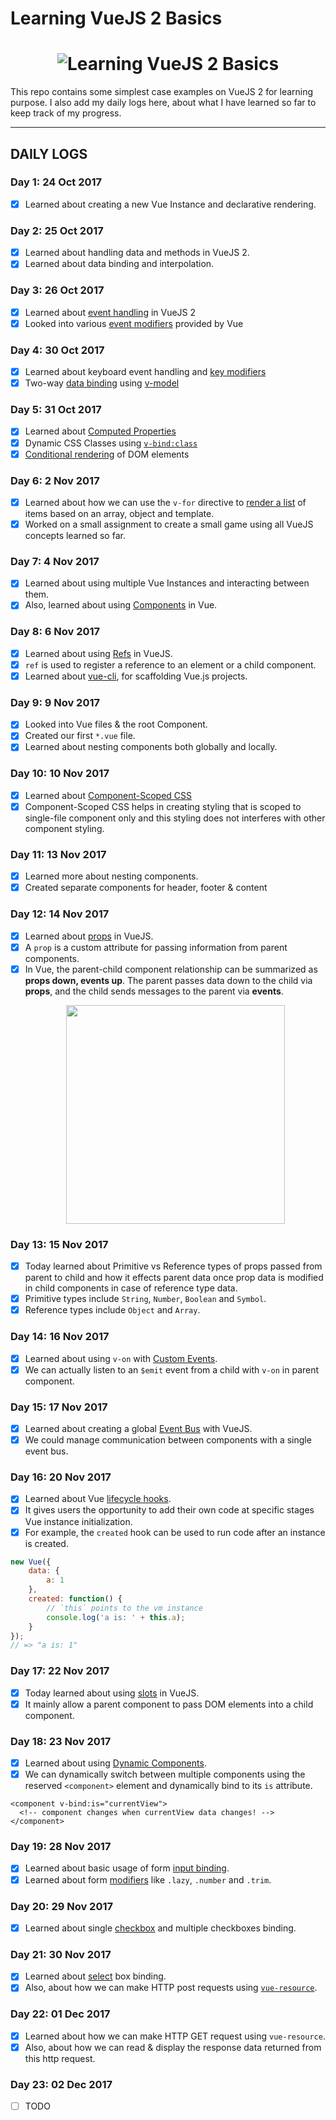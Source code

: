# Learning VueJS 2 Basics

<h1 align="center">
  <img src="https://s3.amazonaws.com/revue/items/images/001/602/574/mail/learning-vue-step-by-step.png" style="max-width:100%" alt="Learning VueJS 2 Basics" />
</h1>

This repo contains some simplest case examples on VueJS 2 for learning purpose. I also add my daily
logs here, about what I have learned so far to keep track of my progress.

---

## DAILY LOGS

### Day 1: 24 Oct 2017

* [x] Learned about creating a new Vue Instance and declarative rendering.

### Day 2: 25 Oct 2017

* [x] Learned about handling data and methods in VueJS 2.
* [x] Learned about data binding and interpolation.

### Day 3: 26 Oct 2017

* [x] Learned about [event handling][events] in VueJS 2
* [x] Looked into various [event modifiers][event-modifiers] provided by Vue

### Day 4: 30 Oct 2017

* [x] Learned about keyboard event handling and [key modifiers][key-modifiers]
* [x] Two-way [data binding][two-way-binding] using [v-model][vmodel]

### Day 5: 31 Oct 2017

* [x] Learned about [Computed Properties][computed-properties]
* [x] Dynamic CSS Classes using [`v-bind:class`][v-bind-class]
* [x] [Conditional rendering][conditional-rendering] of DOM elements

### Day 6: 2 Nov 2017

* [x] Learned about how we can use the `v-for` directive to [render a list][v-for-list] of items
      based on an array, object and template.
* [x] Worked on a small assignment to create a small game using all VueJS concepts learned so far.

### Day 7: 4 Nov 2017

* [x] Learned about using multiple Vue Instances and interacting between them.
* [x] Also, learned about using [Components][components] in Vue.

### Day 8: 6 Nov 2017

* [x] Learned about using [Refs][refs] in VueJS.
* [x] `ref` is used to register a reference to an element or a child component.
* [x] Learned about [vue-cli][vuecli], for scaffolding Vue.js projects.

### Day 9: 9 Nov 2017

* [x] Looked into Vue files & the root Component.
* [x] Created our first `*.vue` file.
* [x] Learned about nesting components both globally and locally.

### Day 10: 10 Nov 2017

* [x] Learned about [Component-Scoped CSS][component-scoped-css]
* [x] Component-Scoped CSS helps in creating styling that is scoped to single-file component only
      and this styling does not interferes with other component styling.

### Day 11: 13 Nov 2017

* [x] Learned more about nesting components.
* [x] Created separate components for header, footer & content

### Day 12: 14 Nov 2017

* [x] Learned about [props][props] in VueJS.
* [x] A `prop` is a custom attribute for passing information from parent components.
* [x] In Vue, the parent-child component relationship can be summarized as **props down, events
      up**. The parent passes data down to the child via **props**, and the child sends messages to
      the parent via **events**. <p align="center">
      <img src="https://vuejs.org/images/props-events.png" width="350"/> </p>

### Day 13: 15 Nov 2017

* [x] Today learned about Primitive vs Reference types of props passed from parent to child and how
      it effects parent data once prop data is modified in child components in case of reference
      type data.
* [x] Primitive types include `String`, `Number`, `Boolean` and `Symbol`.
* [x] Reference types include `Object` and `Array`.

### Day 14: 16 Nov 2017

* [x] Learned about using `v-on` with [Custom Events][custom-events].
* [x] We can actually listen to an `$emit` event from a child with `v-on` in parent component.

### Day 15: 17 Nov 2017

* [x] Learned about creating a global [Event Bus][event-bus] with VueJS.
* [x] We could manage communication between components with a single event bus.

### Day 16: 20 Nov 2017

* [x] Learned about Vue [lifecycle hooks][lifecycle-hooks].
* [x] It gives users the opportunity to add their own code at specific stages Vue instance
      initialization.
* [x] For example, the `created` hook can be used to run code after an instance is created.

```js
new Vue({
    data: {
        a: 1
    },
    created: function() {
        // `this` points to the vm instance
        console.log('a is: ' + this.a);
    }
});
// => "a is: 1"
```

### Day 17: 22 Nov 2017

* [x] Today learned about using [slots][slots-vue] in VueJS.
* [x] It mainly allow a parent component to pass DOM elements into a child component.

### Day 18: 23 Nov 2017

* [x] Learned about using [Dynamic Components][dynamic-components].
* [x] We can dynamically switch between multiple components using the reserved `<component>` element
      and dynamically bind to its `is` attribute.

```vue
<component v-bind:is="currentView">
  <!-- component changes when currentView data changes! -->
</component>
```

### Day 19: 28 Nov 2017

* [x] Learned about basic usage of form [input binding][basic-usage-input].
* [x] Learned about form [modifiers][modifiers] like `.lazy`, `.number` and `.trim`.

### Day 20: 29 Nov 2017

* [x] Learned about single [checkbox][checkbox] and multiple checkboxes binding.

### Day 21: 30 Nov 2017

* [x] Learned about [select][select] box binding.
* [x] Also, about how we can make HTTP post requests using [`vue-resource`][vue-resource].

### Day 22: 01 Dec 2017

* [x] Learned about how we can make HTTP GET request using `vue-resource`.
* [x] Also, about how we can read & display the response data returned from this http request.

### Day 23: 02 Dec 2017

* [ ] TODO

<!-- All links are added here -->

[events]: https://vuejs.org/v2/guide/events.html
[event-modifiers]: https://vuejs.org/v2/guide/events.html#Event-Modifiers
[key-modifiers]: https://v1.vuejs.org/guide/events.html#Key-Modifiers
[two-way-binding]: https://v1.vuejs.org/guide/index.html#Two-way-Binding
[vmodel]: https://v1.vuejs.org/api/#v-model
[computed-properties]: https://vuejs.org/v2/guide/computed.html#Computed-Properties
[v-bind-class]: https://vuejs.org/v2/guide/class-and-style.html#Object-Syntax
[conditional-rendering]: https://vuejs.org/v2/guide/conditional.html#ad
[v-for-list]: https://vuejs.org/v2/guide/list.html
[components]: https://vuejs.org/v2/guide/components.html
[refs]: https://vuejs.org/v2/api/#ref
[vuecli]: https://github.com/vuejs/vue-cli#vue-cli--
[component-scoped-css]: https://vuejs.org/v2/guide/comparison.html#Component-Scoped-CSS
[props]: https://vuejs.org/v2/guide/components.html#Props
[custom-events]: https://vuejs.org/v2/guide/components.html#Using-v-on-with-Custom-Events
[event-bus]: https://alligator.io/vuejs/global-event-bus/
[lifecycle-hooks]: https://vuejs.org/v2/guide/instance.html#Lifecycle-Diagram
[slots-vue]: https://vuejs.org/v2/guide/components.html#Content-Distribution-with-Slots
[dynamic-components]: https://vuejs.org/v2/guide/components.html#Dynamic-Components
[basic-usage-input]: https://vuejs.org/v2/guide/forms.html#Basic-Usage
[modifiers]: https://vuejs.org/v2/guide/forms.html#Modifiers
[checkbox]: https://vuejs.org/v2/guide/forms.html#Checkbox
[select]: https://vuejs.org/v2/guide/forms.html#Select
[vue-resource]: https://github.com/pagekit/vue-resource
